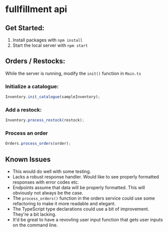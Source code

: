 # fullfillment api

## Get Started:

1. Install packages with `npm install`
2. Start the local server with `npm start`

## Orders / Restocks:

While the server is running, modify the `init()` function in `Main.ts`

### Initialize a catalogue:
```js
Inventory.init_catalogue(sampleInventory);
```
### Add a restock:
```js
Inventory.process_restock(restock);
```
### Process an order
```js
Orders.process_orders(order);
```

## Known Issues
* This would do well with some testing.
* Lacks a robust response handler. Would like to see properly formatted responses with error codes etc.
* Endpoints assume that data will be properly formatted. This will obviously not always be the case.
* The `process_orders()` function in the orders service could use some refactoring to make it more readable and elegant.
* The TypeScript type declarations could use a bit of improvement. They're a bit lacking.
* It'd be great to have a revovling user input function that gets user inputs on the command line.
